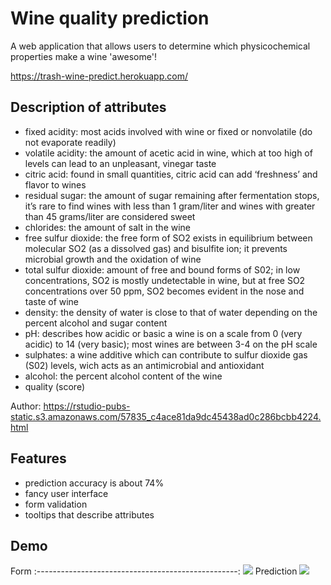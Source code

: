 # Wine quality prediction
A web application that allows users to determine which physicochemical properties make a wine 'awesome'!

https://trash-wine-predict.herokuapp.com/

## Description of attributes

* fixed acidity: most acids involved with wine or fixed or nonvolatile (do not evaporate readily)
* volatile acidity: the amount of acetic acid in wine, which at too high of levels can lead to an unpleasant, vinegar taste
* citric acid: found in small quantities, citric acid can add ‘freshness’ and flavor to wines
* residual sugar: the amount of sugar remaining after fermentation stops, it’s rare to find wines with less than 1 gram/liter and wines with greater than 45 grams/liter are considered sweet
* chlorides: the amount of salt in the wine
* free sulfur dioxide: the free form of SO2 exists in equilibrium between molecular SO2 (as a dissolved gas) and bisulfite ion; it prevents microbial growth and the oxidation of wine
* total sulfur dioxide: amount of free and bound forms of S02; in low concentrations, SO2 is mostly undetectable in wine, but at free SO2 concentrations over 50 ppm, SO2 becomes evident in the nose and taste of wine
* density: the density of water is close to that of water depending on the percent alcohol and sugar content
* pH: describes how acidic or basic a wine is on a scale from 0 (very acidic) to 14 (very basic); most wines are between 3-4 on the pH scale
* sulphates: a wine additive which can contribute to sulfur dioxide gas (S02) levels, wich acts as an antimicrobial and antioxidant
* alcohol: the percent alcohol content of the wine
* quality (score)

Author: https://rstudio-pubs-static.s3.amazonaws.com/57835_c4ace81da9dc45438ad0c286bcbb4224.html
## Features
* prediction accuracy is about 74%
* fancy user interface
* form validation
* tooltips that describe attributes
## Demo
Form
:--------------------------------------------------:
![](https://imgur.com/dGIFxOb.png)
Prediction
![](https://imgur.com/goC0v4A.png)
